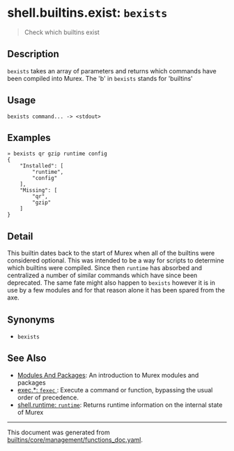 # shell.builtins.exist: `bexists`

> Check which builtins exist

## Description

`bexists` takes an array of parameters and returns which commands have been
compiled into Murex. The 'b' in `bexists` stands for 'builtins'

## Usage

```
bexists command... -> <stdout>
```

## Examples

```
» bexists qr gzip runtime config
{
    "Installed": [
        "runtime",
        "config"
    ],
    "Missing": [
        "qr",
        "gzip"
    ]
}
```

## Detail

This builtin dates back to the start of Murex when all of the builtins were
considered optional. This was intended to be a way for scripts to determine
which builtins were compiled. Since then `runtime` has absorbed and centralized
a number of similar commands which have since been deprecated. The same fate
might also happen to `bexists` however it is in use by a few modules and for
that reason alone it has been spared from the axe.

## Synonyms

* `bexists`


## See Also

* [Modules And Packages](../user-guide/modules.md):
  An introduction to Murex modules and packages
* [exec.*: `fexec` ](../commands/fexec.md):
  Execute a command or function, bypassing the usual order of precedence.
* [shell.runtime: `runtime`](../commands/runtime.md):
  Returns runtime information on the internal state of Murex

<hr/>

This document was generated from [builtins/core/management/functions_doc.yaml](https://github.com/lmorg/murex/blob/master/builtins/core/management/functions_doc.yaml).